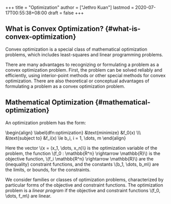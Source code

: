 +++
title = "Optimization"
author = ["Jethro Kuan"]
lastmod = 2020-07-17T00:55:38+08:00
draft = false
+++

## What is Convex Optimization? {#what-is-convex-optimization}

Convex optimization is a special class of mathematical optimization
problems, which includes least-squares and linear programming
problems.

There are many advantages to recognizing or formulating a problem as a
convex optimization problem. First, the problem can be solved reliably
and efficiently, using interior-point methods or other special methods
for convex optimization. There are also theoretical or conceptual
advantages of formulating a problem as a convex optimization problem.

## Mathematical Optimization {#mathematical-optimization}

An optimization problem has the form:

\begin{align} \label{dfn:optimization}
&\text{minimize} &f_0(x) \\\\\\
&\text{subject to} &f_i(x) \le b_i, i = 1, \dots, m
\end{align}

Here the vector \\(x = (x_1, \dots, x_n)\\) is the optimization variable
of the problem, the function \\(f_0 : \mathbb{R^n} \rightarrow
\mathbb{R}\\) is the objective function, \\(f_i \mathbb{R^n} \rightarrow
\mathbb{R}\\) are the (inequality) constraint functions, and the
constants \\(b_1, \dots, b_m\\) are the limits, or bounds, for the
constraints.

We consider families or classes of optimization problems,
characterized by particular forms of the objective and constraint
functions. The optimization problem is a _linear program_ if the
objective and constraint functions \\(f_0, \dots, f_m\\) are linear.
